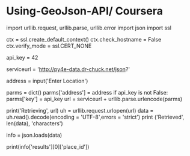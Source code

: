 # Using-GeoJson-API/ Coursera


import urllib.request, urllib.parse, urllib.error
import json
import ssl

ctx = ssl.create_default_context()
ctx.check_hostname = False
ctx.verify_mode = ssl.CERT_NONE

api_key = 42

serviceurl = 'http://py4e-data.dr-chuck.net/json?'

address = input('Enter Location')

parms = dict()
parms['address'] = address
if api_key is not False: parms['key'] = api_key
url = serviceurl + urllib.parse.urlencode(parms)

print('Retrieving', url)
uh = urllib.request.urlopen(url)
data = uh.read().decode(encoding = 'UTF-8',errors = 'strict')
print ('Retrieved', len(data), 'characters')

info = json.loads(data)

print(info['results'][0]['place_id'])
